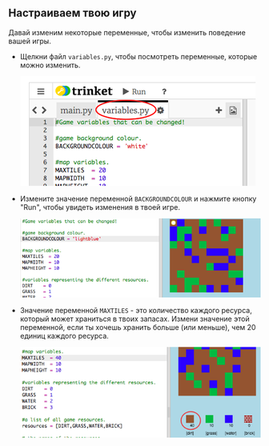## Настраиваем твою игру

Давай изменим некоторые переменные, чтобы изменить поведение вашей игры.

+ Щелкни файл `variables.py`, чтобы посмотреть переменные, которые можно изменить.
    
    ![screenshot](images/craft-variables.png)

+ Измените значение переменной `BACKGROUNDCOLOUR` и нажмите кнопку "Run", чтобы увидеть изменения в твоей игре.
    
    ![screenshot](images/craft-background.png)

+ Значение переменной `MAXTILES` - это количество каждого ресурса, который может храниться в твоих запасах. Измени значение этой переменной, если ты хочешь хранить больше (или меньше), чем 20 единиц каждого ресурса.
    
    ![screenshot](images/craft-maxtiles.png)